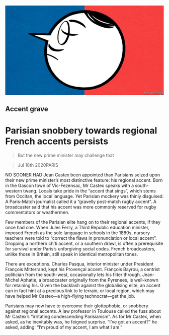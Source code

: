 ![](./images/20200718_EUD001_0.jpg)

## Accent grave

# Parisian snobbery towards regional French accents persists

> But the new prime minister may challenge that

> Jul 18th 2020PARIS

NO SOONER HAD Jean Castex been appointed than Parisians seized upon their new prime minister’s most distinctive feature: his regional accent. Born in the Gascon town of Vic-Fezensac, Mr Castex speaks with a south-western twang. Locals take pride in the “accent that sings”, which stems from Occitan, the local language. Yet Parisian mockery was thinly disguised. A Paris-Match journalist called it a “gravelly post-match rugby accent”. A broadcaster said that his accent was more commonly reserved for rugby commentators or weathermen.

Few members of the Parisian elite hang on to their regional accents, if they once had one. When Jules Ferry, a Third Republic education minister, imposed French as the sole language in schools in the 1880s, nursery teachers were told to “correct the flaws in pronunciation or local accent”. Dropping a northern ch’ti accent, or a southern drawl, is often a prerequisite for survival under Paris’s unforgiving social codes. French broadcasters, unlike those in Britain, still speak in identical metropolitan tones.

There are exceptions. Charles Pasqua, interior minister under President François Mitterrand, kept his Provençal accent. François Bayrou, a centrist politician from the south-west, occasionally lets his filter through. Jean-Michel Aphatie, a broadcaster originally from the Pyrenees, is well-known for retaining his. Given the backlash against the globalising elite, an accent can in fact hint at a precious link to le terrain, or local region, which may have helped Mr Castex—a high-flying technocrat—get the job.

Parisians may now have to overcome their glottophobie, or snobbery against regional accents. A law professor in Toulouse called the fuss about Mr Castex’s “irritating condescending Parisianism”. As for Mr Castex, when asked, as he inevitably was, he feigned surprise. “I’ve got an accent?” he asked, adding: “I’m proud of my accent, I am what I am.”